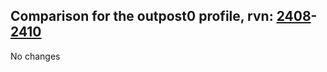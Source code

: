 ## Comparison for the outpost0 profile, rvn: [2408](https://github.com/PRO100KatYT/FortniteProfileRevisions/tree/main/profiles/outpost0/2408%20outpost0.json)-[2410](https://github.com/PRO100KatYT/FortniteProfileRevisions/tree/main/profiles/outpost0/2410%20outpost0.json)

No changes
